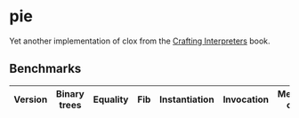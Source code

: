 # pie

Yet another implementation of clox from the [Crafting Interpreters](http://www.craftinginterpreters.com/) book.

## Benchmarks

| Version | Binary trees | Equality | Fib | Instantiation | Invocation | Method call | Properties | String inequality | Trees | Zoo batch | Zoo |
|---------|--------------|----------|-----|---------------|------------|-------------|------------|-------------------|-------|-----------|-----|
